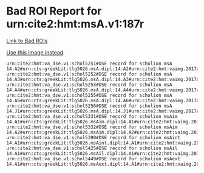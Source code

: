 
# Bad ROI Report for urn:cite2:hmt:msA.v1:187r

[Link to Bad ROIs](http://www.homermultitext.org/ict2/index.html?urn=urn:cite2:hmt:vaimg.2017a:VA187RN_0188@0.61311717,0.32614108,0.17133382,0.08132780&urn=urn:cite2:hmt:vaimg.2017a:VA187RN_0188@0.61035372,0.40373444,0.17796610,0.22240664&urn=urn:cite2:hmt:vaimg.2017a:VA187RN_0188@0.60980103,0.62365145,0.18680914,0.02863071&urn=urn:cite2:hmt:vaimg.2017a:VA187RN_0188@0.13854090,0.70594744,0.64996315,0.04094053&urn=urn:cite2:hmt:vaimg.2017a:VA187RN_0188@0.14001474,0.73029046,0.64259396,0.07856155&urn=urn:cite2:hmt:vaimg.2017a:VA187RN_0188@0.57258659,0.42060858,0.04974208,0.04315353&urn=urn:cite2:hmt:vaimg.2017a:VA187RN_0188@0.58603537,0.63457815,0.02560796,0.03347165&urn=urn:cite2:hmt:vaimg.2017a:VA187RN_0188@0.09322034,0.58838174,0.05784819,0.03167358&urn=urn:cite2:hmt:vaimg.2017a:VA187RN_0188@0.54366249,0.51493776,0.03481945,0.00912863&urn=urn:cite2:hmt:vaimg.2017a:VA187RN_0188@0.80103169,0.62531120,0.05913780,0.03402490)

[Use this image instead](http://www.homermultitext.org/ict2/index.html?urn=urn:cite2:hmt:vaimg.2017a:VA187RN_0358)

~~~
urn:cite2:hmt:va_dse.v1:schol5251#DSE record for scholion msA 14.A2#urn:cts:greekLit:tlg5026.msA.dipl:14.A2#urn:cite2:hmt:vaimg.2017a:VA187RN_0358@NEWROI#urn:cite2:hmt:msA.v1:187r
urn:cite2:hmt:va_dse.v1:schol5252#DSE record for scholion msA 14.A3#urn:cts:greekLit:tlg5026.msA.dipl:14.A3#urn:cite2:hmt:vaimg.2017a:VA187RN_0358@NEWROI#urn:cite2:hmt:msA.v1:187r
urn:cite2:hmt:va_dse.v1:schol5253#DSE record for scholion msA 14.A4#urn:cts:greekLit:tlg5026.msA.dipl:14.A4#urn:cite2:hmt:vaimg.2017a:VA187RN_0358@NEWROI#urn:cite2:hmt:msA.v1:187r
urn:cite2:hmt:va_dse.v1:schol5255#DSE record for scholion msA 14.A6#urn:cts:greekLit:tlg5026.msA.dipl:14.A6#urn:cite2:hmt:vaimg.2017a:VA187RN_0358@NEWROI#urn:cite2:hmt:msA.v1:187r
urn:cite2:hmt:va_dse.v1:schol5256#DSE record for scholion msA 14.J1#urn:cts:greekLit:tlg5026.msA.dipl:14.J1#urn:cite2:hmt:vaimg.2017a:VA187RN_0358@NEWROI#urn:cite2:hmt:msA.v1:187r
urn:cite2:hmt:va_dse.v1:schol5331#DSE record for scholion msAim 14.A1#urn:cts:greekLit:tlg5026.msAim.dipl:14.A1#urn:cite2:hmt:vaimg.2017a:VA187RN_0358@NEWROI#urn:cite2:hmt:msA.v1:187r
urn:cite2:hmt:va_dse.v1:schol5332#DSE record for scholion msAim 14.A2#urn:cts:greekLit:tlg5026.msAim.dipl:14.A2#urn:cite2:hmt:vaimg.2017a:VA187RN_0358@NEWROI#urn:cite2:hmt:msA.v1:187r
urn:cite2:hmt:va_dse.v1:schol5390#DSE record for scholion msAint 14.A1#urn:cts:greekLit:tlg5026.msAint.dipl:14.A1#urn:cite2:hmt:vaimg.2017a:VA187RN_0358@NEWROI#urn:cite2:hmt:msA.v1:187r
urn:cite2:hmt:va_dse.v1:schol5425#DSE record for scholion msAil 14.A1#urn:cts:greekLit:tlg5026.msAil.dipl:14.A1#urn:cite2:hmt:vaimg.2017a:VA187RN_0358@NEWROI#urn:cite2:hmt:msA.v1:187r
urn:cite2:hmt:va_dse.v1:schol5449#DSE record for scholion msAext 14.A1#urn:cts:greekLit:tlg5026.msAext.dipl:14.A1#urn:cite2:hmt:vaimg.2017a:VA187RN_0358@NEWROI#urn:cite2:hmt:msA.v1:187r
~~~
